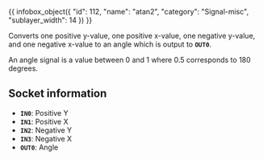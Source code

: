 {{ infobox_object({
	"id": 112,
	"name": "atan2",
	"category": "Signal-misc",
	"sublayer_width": 14
}) }}

Converts one positive y-value, one positive x-value, one negative y-value, and one negative x-value to an angle which is output to **`OUT0`**.

An angle signal is a value between 0 and 1 where 0.5 corresponds to 180 degrees.

## Socket information
- **`IN0`**: Positive Y
- **`IN1`**: Positive X
- **`IN2`**: Negative Y
- **`IN3`**: Negative X
- **`OUT0`**: Angle
